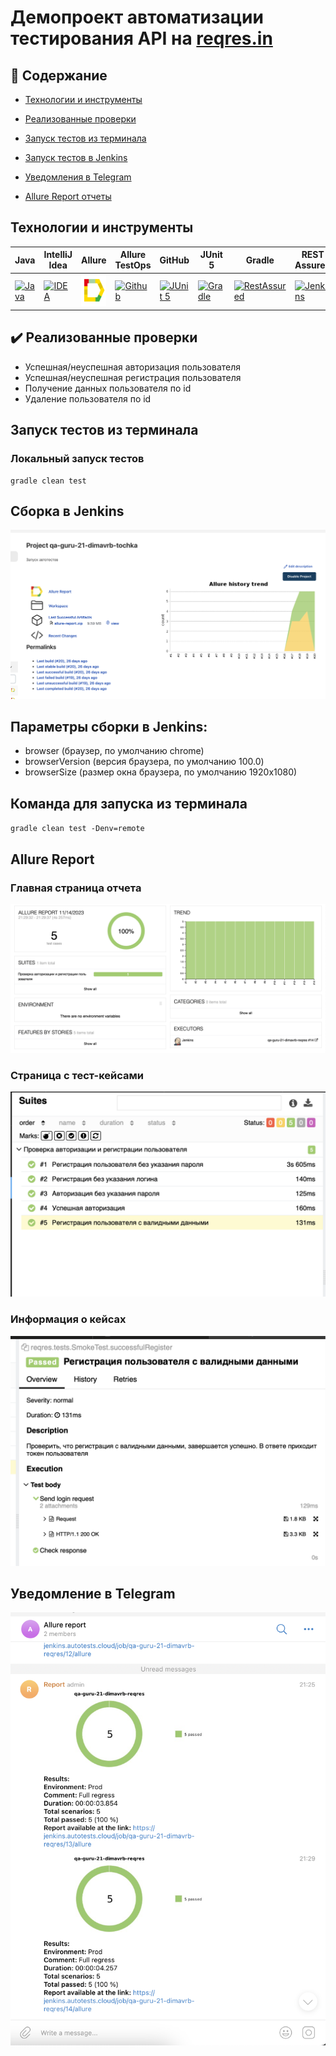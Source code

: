 <h1 >Демопроект автоматизации тестирования API на <a href="https://reqres.in/">reqres.in</a></h1>

## :page_with_curl: Содержание 

* <a href="#tools">Технологии и инструменты</a>

* <a href="#cases">Реализованные проверки</a>

* <a href="#console">Запуск тестов из терминала</a>

* <a href="#jenkins">Запуск тестов в Jenkins</a>

* <a href="#telegram">Уведомления в Telegram</a>

* <a href="#allure">Allure Report отчеты</a>

<a id="tools"></a>
## Технологии и инструменты

| Java                                                                                                    | IntelliJ Idea                                                                                                                | Allure                                                                                                                    | Allure TestOps                                                                                                      | GitHub                                                                                                    | JUnit 5                                                                                                           | Gradle                                                                                                   | REST Assured                                                                                                   |  Jenkins                                                                                                           | Jira                                                                                                                         |
|:--------------------------------------------------------------------------------------------------------|------------------------------------------------------------------------------------------------------------------------------|---------------------------------------------------------------------------------------------------------------------------|---------------------------------------------------------------------------------------------------------------------|-----------------------------------------------------------------------------------------------------------|-------------------------------------------------------------------------------------------------------------------|----------------------------------------------------------------------------------------------------------|----------------------------------------------------------------------------------------------------------------|-------------------------------------------------------------------------------------------------------------------:|------------------------------------------------------------------------------------------------------------------------------|
| <a href="https://www.java.com/"><img src="media/logo/Java.svg" width="50" height="50"  alt="Java"/></a> | <a id ="tech" href="https://www.jetbrains.com/idea/"><img src="media/logo/Idea.svg" width="50" height="50"  alt="IDEA"/></a> | <a href="https://github.com/allure-framework"><img src="media/logo/Allure.svg" width="50" height="50"  alt="Allure"/></a> | <a href="https://github.com/"><img src="media/logo/GitHub.svg" width="50" height="50"  alt="Github"/></a> | <a href="https://junit.org/junit5/"><img src="media/logo/Junit5.svg" width="50" height="50"  alt="JUnit 5"/></a> | <a href="https://gradle.org/"><img src="media/logo/Gradle.svg" width="50" height="50"  alt="Gradle"/></a> | <a href="https://rest-assured.io/"><img src="media/logo/RestAssured.svg" width="50" height="50"  alt="RestAssured"/></a>  |   <a href="https://www.jenkins.io/"><img src="media/logo/Jenkins.svg" width="50" height="50"  alt="Jenkins"/></a> |


<a id="cases"></a>
## :heavy_check_mark: Реализованные проверки

-  Успешная/неуспешная авторизация пользователя 
-  Успешная/неуспешная регистрация пользователя
-  Получение данных пользователя по id
-  Удаление пользователя по id

<a id="console"></a>
##  Запуск тестов из терминала
### Локальный запуск тестов

```
gradle clean test  
```
<a id="jenkins"></a>
## Сборка в Jenkins

![](https://github.com/dimavrb/tochka/blob/main/media/screenshots/Jenkins.png)

## Параметры сборки в Jenkins:
- browser (браузер, по умолчанию chrome)
- browserVersion (версия браузера, по умолчанию 100.0)
- browserSize (размер окна браузера, по умолчанию 1920x1080)

## Команда для запуска из терминала
`gradle clean test -Denv=remote`

<a id="allure"></a>
## Allure Report 

### Главная страница отчета
![](https://github.com/dimavrb/reqres/blob/main/media/screenshots/AllureMainPage.png)

### Страница с тест-кейсами

![](https://github.com/dimavrb/reqres/blob/main/media/screenshots/ChecksList.png)

### Информация о кейсах

![](https://github.com/dimavrb/reqres/blob/main/media/screenshots/InfoAboutCase.png)


<a id="telegram"></a>
## Уведомление в Telegram

![](https://github.com/dimavrb/reqres/blob/main/media/screenshots/Telegram.png)


